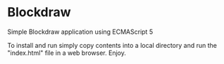 Blockdraw
=========

Simple Blockdraw application using ECMAScript 5

To install and run simply copy contents into a local directory and run the "index.html" file in a web browser. Enjoy. 
